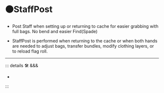 # 🟠<move>StaffPost</move>

- Post Staff when setting up or returning to cache for easier grabbing with full bags. No bend and easier Find(Spade)

- StaffPost is performed when returning to the cache or when both hands are needed to adjust bags, transfer bundles, modify clothing layers, or to reload flag roll.

---

<!-- =================================================== -->
<!-- =================================================== -->
<!-- =================================================== -->
<!-- =================================================== -->
<!-- =================================================== -->
::: details 🛠 <dev>&&&</dev>

-

:::

